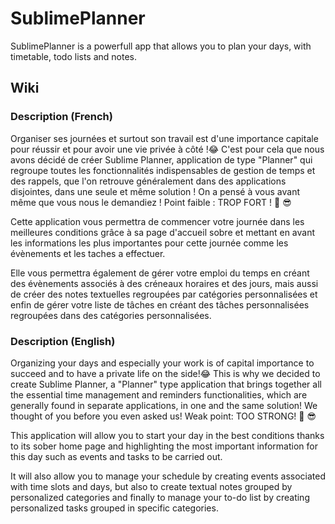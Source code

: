 # SublimePlanner
SublimePlanner is a powerfull app that allows you to plan your days, with timetable, todo lists and notes. 


## Wiki
### Description (French)

Organiser ses journées et surtout son travail est d'une importance capitale pour réussir et pour avoir une vie privée à côté !:joy: 
C'est pour cela que nous avons décidé de créer Sublime Planner, application de type "Planner" qui regroupe toutes les fonctionnalités indispensables de gestion 
de temps et des rappels, que l'on retrouve généralement dans des applications disjointes, dans une seule et même solution ! 
On a pensé à vous avant même que vous nous le demandiez ! Point faible : TROP FORT ! :muscle: :sunglasses:

Cette application vous permettra de commencer votre journée dans les meilleures conditions grâce à sa page d'accueil sobre 
et mettant en avant les informations les plus importantes pour cette journée comme les évènements et les taches a effectuer.

Elle vous permettra également de gérer votre emploi du temps en créant des évènements associés à des créneaux horaires et des jours, mais aussi de
créer des notes textuelles regroupées par catégories personnalisées et enfin de gérer votre liste de tâches en créant des tâches personnalisées regroupées 
dans des catégories personnalisées.


### Description (English)

Organizing your days and especially your work is of capital importance to succeed and to have a private life on the side!:joy: 
This is why we decided to create Sublime Planner, a "Planner" type application that brings together all the essential time management 
and reminders functionalities, which are generally found in separate applications, in one and the same solution!
We thought of you before you even asked us! Weak point: TOO STRONG! :muscle: :sunglasses:

This application will allow you to start your day in the best conditions thanks to its sober home page and highlighting the most important information 
for this day such as events and tasks to be carried out.

It will also allow you to manage your schedule by creating events associated with time slots and days, but also to create textual notes 
grouped by personalized categories and finally to manage your to-do list by creating personalized tasks grouped in specific categories.
